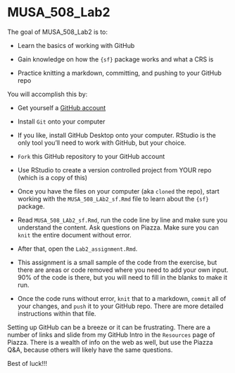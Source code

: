 
# MUSA_508_Lab2

The goal of MUSA_508_Lab2 is to:

* Learn the basics of working with GitHub

* Gain knowledge on how the `{sf}` package works and what a CRS is

* Practice knitting a markdown, committing, and pushing to your GitHub repo

You will accomplish this by:

* Get yourself a [GitHub account](https:\\www.github.com)

* Install `Git` onto your computer

* If you like, install GitHub Desktop onto your computer. RStudio is the only tool you’ll need to work with GitHub, but your choice.
* `Fork` this GitHub repository to your GitHub account
* Use RStudio to create a version controlled project from YOUR repo (which is a copy of this)
* Once you have the files on your computer (aka `cloned` the repo), start working with the `MUSA_508_LAb2_sf.Rmd` file to learn about the `{sf}` package.
* Read `MUSA_508_LAb2_sf.Rmd`, run the code line by line and make sure you understand the content. Ask questions on Piazza. Make sure you can `knit` the entire document without error.
* After that, open the `Lab2_assignment.Rmd`.
* This assignment is a small sample of the code from the exercise, but there are areas or code removed where you need to add your own input. 90% of the code is there, but you will need to fill in the blanks to make it run.
* Once the code runs without error, `knit` that to a markdown, `commit` all of your changes, and `push` it to your GitHub repo. There are more detailed instructions within that file. 

Setting up GitHub can be a breeze or it can be frustrating. There are a number of links and slide from my GitHub Intro in the `Resources` page of Piazza. There is a wealth of info on the web as well, but use the Piazza Q&A, because others will likely have the same questions.

Best of luck!!!

